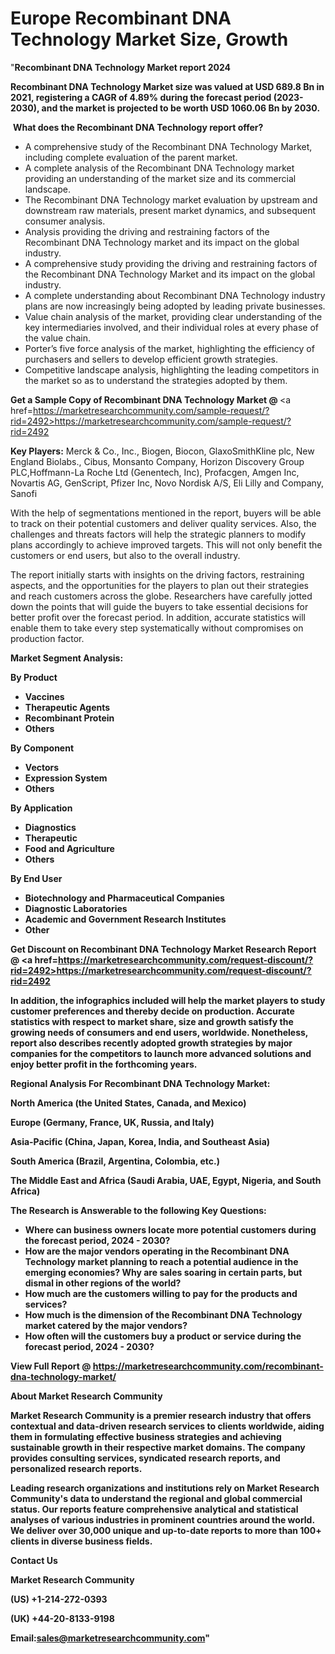 # Europe Recombinant DNA Technology Market Size, Growth
"<strong>Recombinant DNA Technology Market report 2024</strong>

<strong>Recombinant DNA Technology Market size was valued at USD 689.8 Bn in 2021, registering a CAGR of 4.89% during the forecast period (2023-2030), and the market is projected to be worth USD 1060.06 Bn by 2030.</strong>

 <strong><b>What does the Recombinant DNA Technology report offer?</b></strong>
<ul>
  <li>A comprehensive study of the Recombinant DNA Technology Market, including complete evaluation of the parent market.</li>
  <li>A complete analysis of the Recombinant DNA Technology market providing an understanding of the market size and its commercial landscape.</li>
  <li>The Recombinant DNA Technology market evaluation by upstream and downstream raw materials, present market dynamics, and subsequent consumer analysis.</li>
  <li>Analysis providing the driving and restraining factors of the Recombinant DNA Technology market and its impact on the global industry.</li>
  <li>A comprehensive study providing the driving and restraining factors of the Recombinant DNA Technology Market and its impact on the global industry.</li>
  <li>A complete understanding about Recombinant DNA Technology industry plans are now increasingly being adopted by leading private businesses.</li>
  <li>Value chain analysis of the market, providing clear understanding of the key intermediaries involved, and their individual roles at every phase of the value chain.</li>
  <li>Porter’s five force analysis of the market, highlighting the efficiency of purchasers and sellers to develop efficient growth strategies.</li>
  <li>Competitive landscape analysis, highlighting the leading competitors in the market so as to understand the strategies adopted by them.</li>
</ul>

<strong>Get a Sample Copy of Recombinant DNA Technology Market @ </strong><a href=https://marketresearchcommunity.com/sample-request/?rid=2492><u>https://marketresearchcommunity.com/sample-request/?rid=2492</u></a>

<strong>Key Players:</strong> 
Merck &amp; Co., Inc., Biogen, Biocon, GlaxoSmithKline plc, New England Biolabs., Cibus, Monsanto Company, Horizon Discovery Group PLC,Hoffmann-La Roche Ltd (Genentech, Inc), Profacgen, Amgen Inc, Novartis AG, GenScript, Pfizer Inc, Novo Nordisk A/S, Eli Lilly and Company, Sanofi

With the help of segmentations mentioned in the report, buyers will be able to track on their potential customers and deliver quality services. Also, the challenges and threats factors will help the strategic planners to modify plans accordingly to achieve improved targets. This will not only benefit the customers or end users, but also to the overall industry.

The report initially starts with insights on the driving factors, restraining aspects, and the opportunities for the players to plan out their strategies and reach customers across the globe. Researchers have carefully jotted down the points that will guide the buyers to take essential decisions for better profit over the forecast period. In addition, accurate statistics will enable them to take every step systematically without compromises on production factor.

<strong>Market Segment Analysis:</strong>


<strong><strong>By Product</strong></h4>
<ul>
 	<li>Vaccines</li>
 	<li>Therapeutic Agents</li>
 	<li>Recombinant Protein</li>
 	<li>Others</li>
</ul>
<strong><strong>By Component</strong></h4>
<ul>
 	<li>Vectors</li>
 	<li>Expression System</li>
 	<li>Others</li>
</ul>
<strong><strong>By Application</strong></h4>
<ul>
 	<li>Diagnostics</li>
 	<li>Therapeutic</li>
 	<li>Food and Agriculture</li>
 	<li>Others</li>
</ul>
<strong><strong>By End User</strong></h4>
<ul>
 	<li>Biotechnology and Pharmaceutical Companies</li>
 	<li>Diagnostic Laboratories</li>
 	<li>Academic and Government Research Institutes</li>
 	<li>Other</li>
</ul>

<strong>Get Discount on Recombinant DNA Technology Market Research Report @ </b></strong><a href=https://marketresearchcommunity.com/request-discount/?rid=2492><u>https://marketresearchcommunity.com/request-discount/?rid=2492</u></a>

In addition, the infographics included will help the market players to study customer preferences and thereby decide on production. Accurate statistics with respect to market share, size and growth satisfy the growing needs of consumers and end users, worldwide. Nonetheless, report also describes recently adopted growth strategies by major companies for the competitors to launch more advanced solutions and enjoy better profit in the forthcoming years.

<strong>Regional Analysis For Recombinant DNA Technology Market:</strong>

<strong>North America</strong> (the United States, Canada, and Mexico)

<strong>Europe</strong> (Germany, France, UK, Russia, and Italy)

<strong>Asia-Pacific</strong> (China, Japan, Korea, India, and Southeast Asia)

<strong>South America</strong> (Brazil, Argentina, Colombia, etc.)

<strong>The Middle East and Africa</strong> (Saudi Arabia, UAE, Egypt, Nigeria, and South Africa)

<strong>The Research is Answerable to the following Key Questions:</strong>
<ul>
 	<li>Where can business owners locate more potential customers during the forecast period, 2024 - 2030?</li>
 	<li>How are the major vendors operating in the Recombinant DNA Technology market planning to reach a potential audience in the emerging economies? Why are sales soaring in certain parts, but dismal in other regions of the world?</li>
 	<li>How much are the customers willing to pay for the products and services?</li>
 	<li>How much is the dimension of the Recombinant DNA Technology market catered by the major vendors?</li>
 	<li>How often will the customers buy a product or service during the forecast period, 2024 - 2030?</li>
</ul>

<strong>View Full Report @</strong> <a href=https://marketresearchcommunity.com/recombinant-dna-technology-market/>https://marketresearchcommunity.com/recombinant-dna-technology-market/</a>

<strong>About Market Research Community</strong>

Market Research Community is a premier research industry that offers contextual and data-driven research services to clients worldwide, aiding them in formulating effective business strategies and achieving sustainable growth in their respective market domains. The company provides consulting services, syndicated research reports, and personalized research reports.

Leading research organizations and institutions rely on Market Research Community's data to understand the regional and global commercial status. Our reports feature comprehensive analytical and statistical analyses of various industries in prominent countries around the world. We deliver over 30,000 unique and up-to-date reports to more than 100+ clients in diverse business fields.

<strong>Contact Us</strong>

<strong>Market Research Community</strong>

(US) +1-214-272-0393

(UK) +44-20-8133-9198

<strong>Email:</strong>sales@marketresearchcommunity.com"
